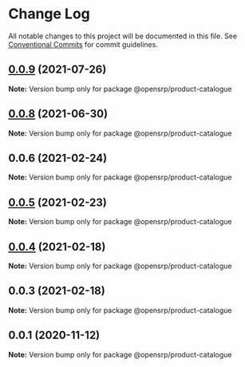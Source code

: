 # Change Log

All notable changes to this project will be documented in this file.
See [Conventional Commits](https://conventionalcommits.org) for commit guidelines.

## [0.0.9](https://github.com/opensrp/web/compare/@opensrp/product-catalogue@0.0.7...@opensrp/product-catalogue@0.0.9) (2021-07-26)

**Note:** Version bump only for package @opensrp/product-catalogue

## [0.0.8](https://github.com/opensrp/web/compare/@opensrp/product-catalogue@0.0.7...@opensrp/product-catalogue@0.0.8) (2021-06-30)

**Note:** Version bump only for package @opensrp/product-catalogue

## 0.0.6 (2021-02-24)

**Note:** Version bump only for package @opensrp/product-catalogue

## [0.0.5](https://github.com/opensrp/web/compare/@opensrp/product-catalogue@0.0.4...@opensrp/product-catalogue@0.0.5) (2021-02-23)

**Note:** Version bump only for package @opensrp/product-catalogue

## [0.0.4](https://github.com/opensrp/web/compare/@opensrp/product-catalogue@0.0.3...@opensrp/product-catalogue@0.0.4) (2021-02-18)

**Note:** Version bump only for package @opensrp/product-catalogue

## 0.0.3 (2021-02-18)

**Note:** Version bump only for package @opensrp/product-catalogue

## 0.0.1 (2020-11-12)

**Note:** Version bump only for package @opensrp/product-catalogue
